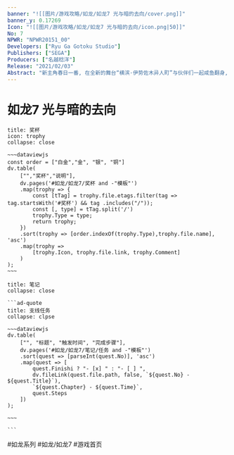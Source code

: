 ```yaml
---
banner: "![[图片/游戏攻略/如龙/如龙7 光与暗的去向/cover.png]]"
banner_y: 0.17269
Icon: "![[图片/游戏攻略/如龙/如龙7 光与暗的去向/icon.png|50]]"
No: 7
NPWR: "NPWR20151_00"
Developers: ["Ryu Ga Gotoku Studio"]
Publishers: ["SEGA"]
Producers: ["名越稔洋"] 
Release: "2021/02/03"
Abstract: "新主角春日一番, 在全新的舞台“横滨·伊势佐木异人町”与伙伴们一起咸鱼翻身, 最终击碎强大的邪恶势力, 体验到不负最新作之名的热血人生戏剧."
---
```

# 如龙7 光与暗的去向

```ad-quote
title: 奖杯
icon: trophy
collapse: close

~~~dataviewjs
const order = ["白金","金", "银", "铜"]
dv.table(
	["","奖杯","说明"],
	dv.pages('#如龙/如龙7/奖杯 and -"模板"')
	.map(trophy => {
		const [tTag] = trophy.file.etags.filter(tag => tag.startsWith('#奖杯') && tag .includes("/"));
		const [, type] = tTag.split('/')
		trophy.Type = type;
		return trophy;
	})
	.sort(trophy => [order.indexOf(trophy.Type),trophy.file.name], 'asc')
	.map(trophy => 
		[trophy.Icon, trophy.file.link, trophy.Comment]
	)
);
~~~

```

````ad-quote
title: 笔记
collapse: close

```ad-quote
title: 支线任务
collapse: clpse

~~~dataviewjs
dv.table(
	["", "标题", "触发时间", "完成步骤"],
	dv.pages('#如龙/如龙7/笔记/任务 and -"模板"')
	.sort(quest => [parseInt(quest.No)], 'asc')
	.map(quest => [
		quest.Finishi ? "- [x] " : "- [ ] ",
		dv.fileLink(quest.file.path, false, `${quest.No} - ${quest.Title}`),
		`${quest.Chapter} - ${quest.Time}`,
		quest.Steps
	])
);

~~~

```

````

#如龙系列 #如龙/如龙7 #游戏首页  

